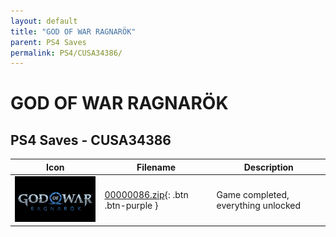 ```yaml
---
layout: default
title: "GOD OF WAR RAGNARÖK"
parent: PS4 Saves
permalink: PS4/CUSA34386/
---
```

# GOD OF WAR RAGNARÖK

## PS4 Saves - CUSA34386

| Icon | Filename | Description |
|------|----------|-------------|
| ![GOD OF WAR RAGNARÖK](icon0.png) | [00000086.zip](00000086.zip){: .btn .btn-purple } | Game completed, everything unlocked |
